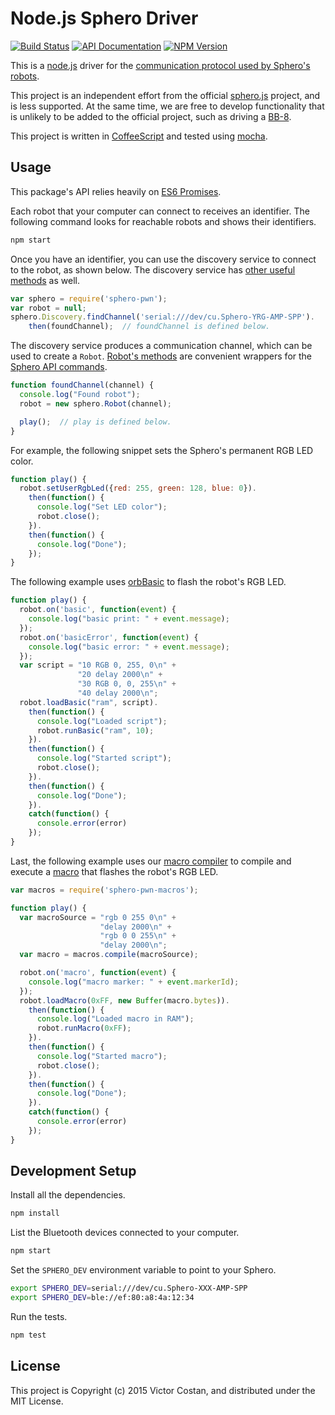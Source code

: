 # Node.js Sphero Driver

[![Build Status](https://travis-ci.org/pwnall/node-sphero-pwn.svg)](https://travis-ci.org/pwnall/node-sphero-pwn)
[![API Documentation](http://img.shields.io/badge/API-Documentation-ff69b4.svg)](http://coffeedoc.info/github/pwnall/node-sphero-pwn)
[![NPM Version](http://img.shields.io/npm/v/sphero-pwn.svg)](https://www.npmjs.org/package/sphero-pwn)

This is a [node.js](http://nodejs.org/) driver for the
[communication protocol used by Sphero's robots](http://sdk.sphero.com/api-reference/api-packet-format/).

This project is an independent effort from the official
[sphero.js](https://github.com/orbotix/sphero.js) project, and is less
supported. At the same time, we are free to develop functionality that is
unlikely to be added to the official project, such as driving a
[BB-8](http://www.sphero.com/starwars).

This project is written in [CoffeeScript](http://coffeescript.org/) and tested
using [mocha](http://visionmedia.github.io/mocha/).


## Usage

This package's API relies heavily on
[ES6 Promises](https://developer.mozilla.org/en-US/docs/Web/JavaScript/Reference/Global_Objects/Promise).

Each robot that your computer can connect to receives an identifier. The
following command looks for reachable robots and shows their identifiers.

```bash
npm start
```

Once you have an identifier, you can use the discovery service to connect to
the robot, as shown below. The discovery service has
[other useful methods](src/discovery.coffee) as well.

```javascript
var sphero = require('sphero-pwn');
var robot = null;
sphero.Discovery.findChannel('serial:///dev/cu.Sphero-YRG-AMP-SPP').
    then(foundChannel);  // foundChannel is defined below.
```

The discovery service produces a communication channel, which can be used to
create a `Robot`. [Robot's methods](src/robot.coffee) are convenient wrappers
for the
[Sphero API commands](http://sdk.sphero.com/api-reference/api-quick-reference/).

```javascript
function foundChannel(channel) {
  console.log("Found robot");
  robot = new sphero.Robot(channel);

  play();  // play is defined below.
}
```

For example, the following snippet sets the Sphero's permanent RGB LED color.

```javascript
function play() {
  robot.setUserRgbLed({red: 255, green: 128, blue: 0}).
    then(function() {
      console.log("Set LED color");
      robot.close();
    }).
    then(function() {
      console.log("Done");
    });
}
```

The following example uses
[orbBasic](http://sdk.sphero.com/robot-languages/orbbasic/) to flash the
robot's RGB LED.

```javascript
function play() {
  robot.on('basic', function(event) {
    console.log("basic print: " + event.message);
  });
  robot.on('basicError', function(event) {
    console.log("basic error: " + event.message);
  });
  var script = "10 RGB 0, 255, 0\n" +
               "20 delay 2000\n" +
               "30 RGB 0, 0, 255\n" +
               "40 delay 2000\n";
  robot.loadBasic("ram", script).
    then(function() {
      console.log("Loaded script");
      robot.runBasic("ram", 10);
    }).
    then(function() {
      console.log("Started script");
      robot.close();
    }).
    then(function() {
      console.log("Done");
    }).
    catch(function() {
      console.error(error)
    });
}
```

Last, the following example uses our
[macro compiler](https://github.com/pwnall/node-sphero-pwn-macros) to compile
and execute a [macro](http://sdk.sphero.com/robot-languages/macros/) that
flashes the robot's RGB LED.

```javascript
var macros = require('sphero-pwn-macros');

function play() {
  var macroSource = "rgb 0 255 0\n" +
                    "delay 2000\n" +
                    "rgb 0 0 255\n" +
                    "delay 2000\n";
  var macro = macros.compile(macroSource);

  robot.on('macro', function(event) {
    console.log("macro marker: " + event.markerId);
  });
  robot.loadMacro(0xFF, new Buffer(macro.bytes)).
    then(function() {
      console.log("Loaded macro in RAM");
      robot.runMacro(0xFF);
    }).
    then(function() {
      console.log("Started macro");
      robot.close();
    }).
    then(function() {
      console.log("Done");
    }).
    catch(function() {
      console.error(error)
    });
}
```


## Development Setup

Install all the dependencies.

```bash
npm install
```

List the Bluetooth devices connected to your computer.

```bash
npm start
```

Set the `SPHERO_DEV` environment variable to point to your Sphero.

```bash
export SPHERO_DEV=serial:///dev/cu.Sphero-XXX-AMP-SPP
export SPHERO_DEV=ble://ef:80:a8:4a:12:34
```

Run the tests.

```bash
npm test
```


## License

This project is Copyright (c) 2015 Victor Costan, and distributed under the MIT
License.
